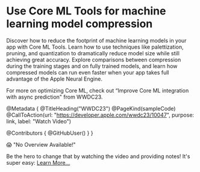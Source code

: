 # Use Core ML Tools for machine learning model compression

Discover how to reduce the footprint of machine learning models in your app with Core ML Tools. Learn how to use techniques like palettization, pruning, and quantization to dramatically reduce model size while still achieving great accuracy. Explore comparisons between compression during the training stages and on fully trained models, and learn how compressed models can run even faster when your app takes full advantage of the Apple Neural Engine.

For more on optimizing Core ML, check out “Improve Core ML integration with async prediction" from WWDC23.

@Metadata {
   @TitleHeading("WWDC23")
   @PageKind(sampleCode)
   @CallToAction(url: "https://developer.apple.com/wwdc23/10047", purpose: link, label: "Watch Video")

   @Contributors {
      @GitHubUser(<replace this with your GitHub handle>)
   }
}

😱 "No Overview Available!"

Be the hero to change that by watching the video and providing notes! It's super easy:
 [Learn More…](https://wwdcnotes.github.io/WWDCNotes/documentation/wwdcnotes/contributing)

